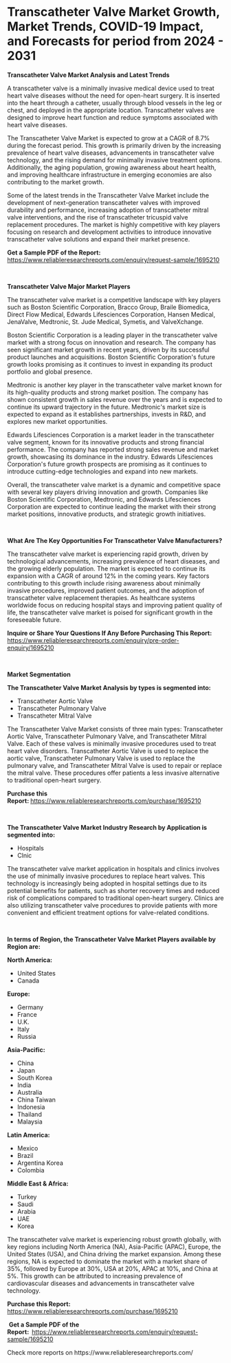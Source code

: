 <p><h1>Transcatheter Valve Market Growth, Market Trends, COVID-19 Impact, and Forecasts for period from 2024 - 2031</h1></p><p><strong>Transcatheter Valve Market Analysis and Latest Trends</strong></p>
<p><p>A transcatheter valve is a minimally invasive medical device used to treat heart valve diseases without the need for open-heart surgery. It is inserted into the heart through a catheter, usually through blood vessels in the leg or chest, and deployed in the appropriate location. Transcatheter valves are designed to improve heart function and reduce symptoms associated with heart valve diseases.</p><p>The Transcatheter Valve Market is expected to grow at a CAGR of 8.7% during the forecast period. This growth is primarily driven by the increasing prevalence of heart valve diseases, advancements in transcatheter valve technology, and the rising demand for minimally invasive treatment options. Additionally, the aging population, growing awareness about heart health, and improving healthcare infrastructure in emerging economies are also contributing to the market growth.</p><p>Some of the latest trends in the Transcatheter Valve Market include the development of next-generation transcatheter valves with improved durability and performance, increasing adoption of transcatheter mitral valve interventions, and the rise of transcatheter tricuspid valve replacement procedures. The market is highly competitive with key players focusing on research and development activities to introduce innovative transcatheter valve solutions and expand their market presence.</p></p>
<p><strong>Get a Sample PDF of the Report:&nbsp;</strong> <a href="https://www.reliableresearchreports.com/enquiry/request-sample/1695210">https://www.reliableresearchreports.com/enquiry/request-sample/1695210</a></p>
<p>&nbsp;</p>
<p><strong>Transcatheter Valve Major Market Players</strong></p>
<p><p>The transcatheter valve market is a competitive landscape with key players such as Boston Scientific Corporation, Bracco Group, Braile Biomedica, Direct Flow Medical, Edwards Lifesciences Corporation, Hansen Medical, JenaValve, Medtronic, St. Jude Medical, Symetis, and ValveXchange.</p><p>Boston Scientific Corporation is a leading player in the transcatheter valve market with a strong focus on innovation and research. The company has seen significant market growth in recent years, driven by its successful product launches and acquisitions. Boston Scientific Corporation's future growth looks promising as it continues to invest in expanding its product portfolio and global presence.</p><p>Medtronic is another key player in the transcatheter valve market known for its high-quality products and strong market position. The company has shown consistent growth in sales revenue over the years and is expected to continue its upward trajectory in the future. Medtronic's market size is expected to expand as it establishes partnerships, invests in R&D, and explores new market opportunities.</p><p>Edwards Lifesciences Corporation is a market leader in the transcatheter valve segment, known for its innovative products and strong financial performance. The company has reported strong sales revenue and market growth, showcasing its dominance in the industry. Edwards Lifesciences Corporation's future growth prospects are promising as it continues to introduce cutting-edge technologies and expand into new markets.</p><p>Overall, the transcatheter valve market is a dynamic and competitive space with several key players driving innovation and growth. Companies like Boston Scientific Corporation, Medtronic, and Edwards Lifesciences Corporation are expected to continue leading the market with their strong market positions, innovative products, and strategic growth initiatives.</p></p>
<p>&nbsp;</p>
<p><strong>What Are The Key Opportunities For Transcatheter Valve Manufacturers?</strong></p>
<p><p>The transcatheter valve market is experiencing rapid growth, driven by technological advancements, increasing prevalence of heart diseases, and the growing elderly population. The market is expected to continue its expansion with a CAGR of around 12% in the coming years. Key factors contributing to this growth include rising awareness about minimally invasive procedures, improved patient outcomes, and the adoption of transcatheter valve replacement therapies. As healthcare systems worldwide focus on reducing hospital stays and improving patient quality of life, the transcatheter valve market is poised for significant growth in the foreseeable future.</p></p>
<p><strong>Inquire or Share Your Questions If Any Before Purchasing This Report:</strong> <a href="https://www.reliableresearchreports.com/enquiry/pre-order-enquiry/1695210">https://www.reliableresearchreports.com/enquiry/pre-order-enquiry/1695210</a></p>
<p>&nbsp;</p>
<p><strong>Market Segmentation</strong></p>
<p><strong>The Transcatheter Valve Market Analysis by types is segmented into:</strong></p>
<p><ul><li>Transcatheter Aortic Valve</li><li>Transcatheter Pulmonary Valve</li><li>Transcatheter Mitral Valve</li></ul></p>
<p><p>The Transcatheter Valve Market consists of three main types: Transcatheter Aortic Valve, Transcatheter Pulmonary Valve, and Transcatheter Mitral Valve. Each of these valves is minimally invasive procedures used to treat heart valve disorders. Transcatheter Aortic Valve is used to replace the aortic valve, Transcatheter Pulmonary Valve is used to replace the pulmonary valve, and Transcatheter Mitral Valve is used to repair or replace the mitral valve. These procedures offer patients a less invasive alternative to traditional open-heart surgery.</p></p>
<p><strong>Purchase this Report:&nbsp;</strong><a href="https://www.reliableresearchreports.com/purchase/1695210">https://www.reliableresearchreports.com/purchase/1695210</a></p>
<p>&nbsp;</p>
<p><strong>The Transcatheter Valve Market Industry Research by Application is segmented into:</strong></p>
<p><ul><li>Hospitals</li><li>Clnic</li></ul></p>
<p><p>The transcatheter valve market application in hospitals and clinics involves the use of minimally invasive procedures to replace heart valves. This technology is increasingly being adopted in hospital settings due to its potential benefits for patients, such as shorter recovery times and reduced risk of complications compared to traditional open-heart surgery. Clinics are also utilizing transcatheter valve procedures to provide patients with more convenient and efficient treatment options for valve-related conditions.</p></p>
<p>&nbsp;</p>
<p><strong>In terms of Region, the Transcatheter Valve Market Players available by Region are:</strong></p>
<p>
    <p> <strong> North America: </strong>
        <ul>
            <li>United States</li>
            <li>Canada</li>
        </ul>
        </p> 
    <p> <strong> Europe: </strong>
        <ul>
            <li>Germany</li>
            <li>France</li>
            <li>U.K.</li>
            <li>Italy</li>
            <li>Russia</li>
        </ul>
        </p> 
    <p> <strong> Asia-Pacific: </strong>
        <ul>
            <li>China</li>
            <li>Japan</li>
            <li>South Korea</li>
            <li>India</li>
            <li>Australia</li>
            <li>China Taiwan</li>
            <li>Indonesia</li>
            <li>Thailand</li>
            <li>Malaysia</li>
        </ul>
        </p> 
    <p> <strong> Latin America: </strong>
        <ul>
            <li>Mexico</li>
            <li>Brazil</li>
            <li>Argentina Korea</li>
            <li>Colombia</li>
        </ul>
        </p> 
    <p> <strong> Middle East & Africa: </strong>
        <ul>
            <li>Turkey</li>
            <li>Saudi</li>
            <li>Arabia</li>
            <li>UAE</li>
            <li>Korea</li>
        </ul>
    </p>
    </p>
<p><p>The transcatheter valve market is experiencing robust growth globally, with key regions including North America (NA), Asia-Pacific (APAC), Europe, the United States (USA), and China driving the market expansion. Among these regions, NA is expected to dominate the market with a market share of 35%, followed by Europe at 30%, USA at 20%, APAC at 10%, and China at 5%. This growth can be attributed to increasing prevalence of cardiovascular diseases and advancements in transcatheter valve technology.</p></p>
<p><strong>Purchase this Report: </strong><a href="https://www.reliableresearchreports.com/purchase/1695210">https://www.reliableresearchreports.com/purchase/1695210</a></p>
<p>&nbsp;<strong>Get a Sample PDF of the Report:&nbsp;&nbsp;</strong><a href="https://www.reliableresearchreports.com/enquiry/request-sample/1695210">https://www.reliableresearchreports.com/enquiry/request-sample/1695210</a></p>
<p><strong></strong></p>
<p>Check more reports on https://www.reliableresearchreports.com/</p>